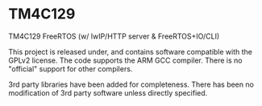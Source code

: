 TM4C129
=======

TM4C129 FreeRTOS (w/ lwIP/HTTP server &amp; FreeRTOS+IO/CLI)

This project is released under, and contains software compatible with the GPLv2 license.
The code supports the ARM GCC compiler. There is no "official" support for other compilers.

3rd party libraries have been added for completeness. 
There has been no modification of 3rd party software unless directly specified.
